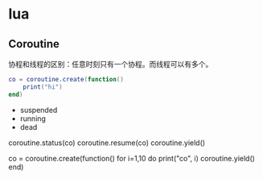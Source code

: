 # lua

## Coroutine

协程和线程的区别：任意时刻只有一个协程。而线程可以有多个。

```lua
co = coroutine.create(function()
    print("hi")
end)
```

* suspended
* running
* dead

coroutine.status(co)
coroutine.resume(co)
coroutine.yield()

co = coroutine.create(function()
    for i=1,10 do
        print("co", i)
        coroutine.yield()
end)
